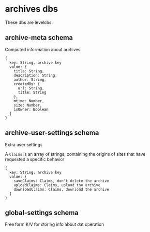 # archives dbs

These dbs are leveldbs.


## archive-meta schema

Computed information about archives

```
{
  key: String, archive key
  value: {
    title: String,
    description: String,
    author: String,
    createdBy: {
      url: String,
      title: String
    },
    mtime: Number,
    size: Number,
    isOwner: Boolean
  }
}
```

## archive-user-settings schema

Extra user settings 

A `Claims` is an array of strings, containing the origins of sites that have requested a specific behavior 

```
{
  key: String, archive key
  value: {
    saveClaims: Claims, don't delete the archive
    uploadClaims: Claims, upload the archive
    downloadClaims: Claims, download the archive
  }
}
```

## global-settings schema

Free form K/V for storing info about dat operation